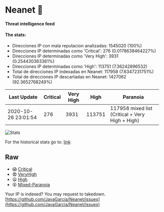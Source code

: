 # Neanet :hocho:
#### Threat intelligence feed
#### The stats:

- Direcciones IP con mala reputacion analizadas: 1545020 (100%)
- Direcciones IP determinadas como 'Critical':  276 (0.0178638464227%)
- Direcciones IP determinadas como 'Very High':  3931 (0.254430363361%)
- Direcciones IP determinadas como 'High':  113751 (7.36242896532)
- Total de direcciones IP indexadas en Neanet:  117958 (7.6347231751%)
- Total de direcciones IP descartadas en Neanet:  1427062 (92.3652768249%)

| Last Update | Critical | Very High | High | Paranoia |
| --- | --- | --- | --- | --- |
| 2020-10-26 23:01:54 | 276 | 3931 | 113751 | 117958 mixed list (Critical + Very High + High)|

![Stats](https://docs.google.com/spreadsheets/d/e/2PACX-1vSnaNMIXVabIpDJjufMlzH7poXnshF3mgd8Is1g9ytUEzVsP5my4Trn8f-xkoLLQ38xpL3HtmUexLo6/pubchart?oid=501124687&format=image)

For the historical stats go to: [link](/stats.csv)
## Raw
- :scream: [Critical](https://raw.githubusercontent.com/JavaGarcia/Neanet/master/blacklists/neanet_critical.txt)
- :fearful: [VeryHigh](https://raw.githubusercontent.com/JavaGarcia/Neanet/master/blacklists/neanet_veryHigh.txtt)
- :frowning: [High](https://raw.githubusercontent.com/JavaGarcia/Neanet/master/blacklists/neanet_high.txt)
- :dizzy_face: [Mixed-Paranoia](https://raw.githubusercontent.com/JavaGarcia/Neanet/master/blacklists/neanet_all.txt)


Your IP is indexed? You may request to takedown. [https://github.com/JavaGarcia/Neanet/issues](https://github.com/JavaGarcia/Neanet/issues)






























































































































































































































































































































































































































































































































































































































































































































































































































































































































































































































































































































































































































































































































































































































































































































































































































































































































































